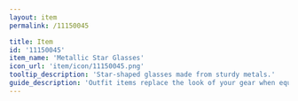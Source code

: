 ```yaml
---
layout: item
permalink: /11150045

title: Item
id: '11150045'
item_name: 'Metallic Star Glasses'
icon_url: 'item/icon/11150045.png'
tooltip_description: 'Star-shaped glasses made from sturdy metals.'
guide_description: 'Outfit items replace the look of your gear when equipped.'
---
```

